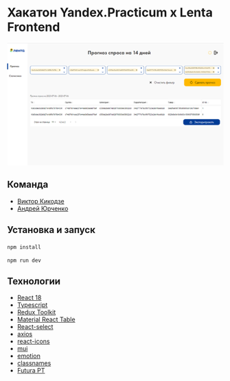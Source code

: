# Хакатон Yandex.Practicum x Lenta Frontend

![Интерфейс](image.png)

## Команда
- [Виктор Кикодзе](https://github.com/vitland)
- [Андрей Юрченко](https://github.com/AndreiEth)

## Установка и запуск

`npm install`

`npm run dev`

## Технологии

- [React 18](https://react.dev/)
- [Typescript](https://www.typescriptlang.org/)
- [Redux Toolkit](https://redux-toolkit.js.org/)
- [Material React Table](https://www.material-react-table.com/)
- [React-select](https://react-select.com/home)
- [axios](https://axios-http.com/)
- [react-icons](https://react-icons.github.io/react-icons/)
- [mui](https://mui.com/material-ui/)
- [emotion](https://emotion.sh/docs/introduction)
- [classnames](https://www.npmjs.com/package/classnames)
- [Futura PT](https://www.cdnfonts.com/futura-pt.font)
